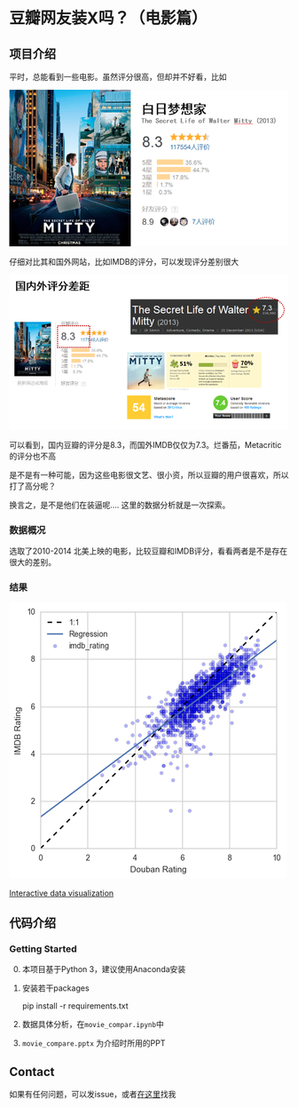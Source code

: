 # 豆瓣网友装X吗？（电影篇）

## 项目介绍

平时，总能看到一些电影。虽然评分很高，但却并不好看，比如

![](./docs/example_movie.png)

仔细对比其和国外网站，比如IMDB的评分，可以发现评分差别很大

![](./docs/example_movie_comparison.png)

可以看到，国内豆瓣的评分是8.3，而国外IMDB仅仅为7.3。烂番茄，Metacritic的评分也不高

是不是有一种可能，因为这些电影很文艺、很小资，所以豆瓣的用户很喜欢，所以打了高分呢？

换言之，是不是他们在装逼呢.... 这里的数据分析就是一次探索。

### 数据概况

选取了2010-2014 北美上映的电影，比较豆瓣和IMDB评分，看看两者是不是存在很大的差别。

### 结果

![](./docs/scatter.png)

[Interactive data visualization](https://cdn.rawgit.com/cqcn1991/movie-compare/master/movie_compare_all.html)

## 代码介绍

### Getting Started

0. 本项目基于Python 3，建议使用Anaconda安装

1. 安装若干packages

    pip install -r requirements.txt

2. 数据具体分析，在`movie_compar.ipynb`中

3. `movie_compare.pptx` 为介绍时所用的PPT

## Contact 

如果有任何问题，可以发issue，或者[在这里](https://www.douban.com/people/wohaobeia/)找我




